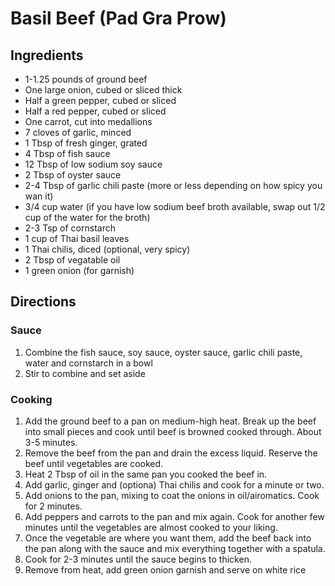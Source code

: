 # Basil Beef (Pad Gra Prow)

## Ingredients
- 1-1.25 pounds of ground beef
- One large onion, cubed or sliced thick
- Half a green pepper, cubed or sliced
- Half a red pepper, cubed or sliced
- One carrot, cut into medallions
- 7 cloves of garlic, minced
- 1 Tbsp of fresh ginger, grated
- 4 Tbsp of fish sauce
- 12 Tbsp of low sodium soy sauce
- 2 Tbsp of oyster sauce
- 2-4 Tbsp of garlic chili paste (more or less depending on how spicy you wan it)
- 3/4 cup water (if you have low sodium beef broth available, swap out 1/2 cup of the water for the broth)
- 2-3 Tsp of cornstarch
- 1 cup of Thai basil leaves
- 1 Thai chilis, diced (optional, very spicy)
- 2 Tbsp of vegatable oil
- 1 green onion (for garnish)

## Directions

### Sauce
1. Combine the fish sauce, soy sauce, oyster sauce, garlic chili paste, water and cornstarch in a bowl
2. Stir to combine and set aside

### Cooking
1. Add the ground beef to a pan on medium-high heat. Break up the beef into small pieces and cook until beef is browned cooked through. About 3-5 minutes.
2. Remove the beef from the pan and drain the excess liquid. Reserve the beef until vegetables are cooked.
3. Heat 2 Tbsp of oil in the same pan you cooked the beef in.
4. Add garlic, ginger and (optiona) Thai chilis and cook for a minute or two.
5. Add onions to the pan, mixing to coat the onions in oil/airomatics. Cook for 2 minutes.
6. Add peppers and carrots to the pan and mix again. Cook for another few minutes until the vegetables are almost cooked to your liking.
7. Once the vegetable are where you want them, add the beef back into the pan along with the sauce and mix everything together with a spatula.
8. Cook for 2-3 minutes until the sauce begins to thicken.
9. Remove from heat, add green onion garnish and serve on white rice

